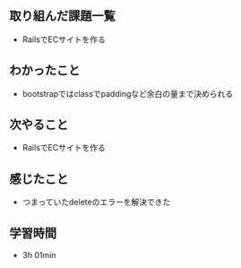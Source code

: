## 取り組んだ課題一覧
- RailsでECサイトを作る
## わかったこと
- bootstrapではclassでpaddingなど余白の量まで決められる
## 次やること
- RailsでECサイトを作る
## 感じたこと
- つまっていたdeleteのエラーを解決できた
## 学習時間
- 3h 01min
